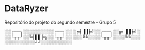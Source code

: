 # DataRyzer

Repositório do projeto do segundo semestre - Grupo 5

░░┌──┐░░░░░░░░░░┌──┐░░
░╔╡▐▐╞╝░░┌──┐░░╔╡▐▐╞╝░
░░└╥╥┘░░╚╡▌▌╞╗░░└╥╥┘░░
░░░╚╚░░░░└╥╥┘░░░░╚╚░░░
░░░░░░░░░░╝╝░░░░░░░░░░